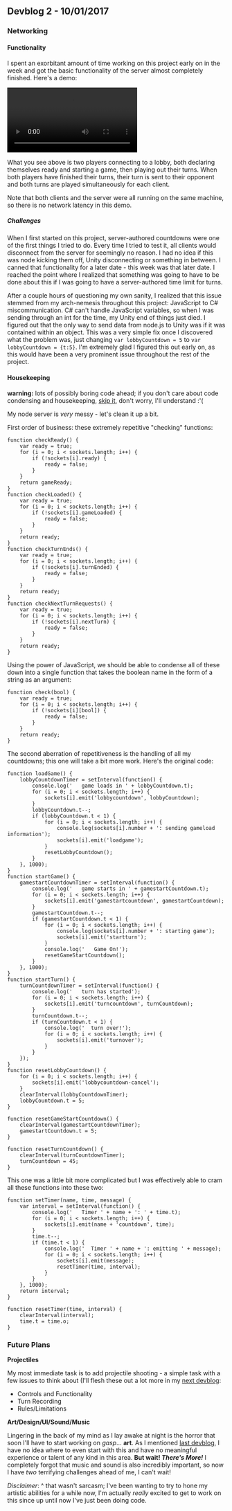 ## Devblog 2 - 10/01/2017
### Networking
#### Functionality
I spent an exorbitant amount of time working on this project early on in the week and got the basic functionality of the server almost completely finished.
Here's a demo:

<video autoplay loop>
<source src='/projects/dsgame/video/NetworkingDemo1.mp4'>
</video>

What you see above is two players connecting to a lobby, both declaring themselves ready and starting a game, then playing out their turns. When both players have finished their turns, their turn is sent to their opponent and both turns are played simultaneously for each client.

Note that both clients and the server were all running on the same machine, so there is no network latency in this demo.

##### Challenges
When I first started on this project, server-authored countdowns were one of the first things I tried to do. Every time I tried to test it, all clients would disconnect from the server for seemingly no reason. I had no idea if this was node kicking them off, Unity disconnecting or something in between. I canned that functionality for a later date - this week was that later date. I reached the point where I realized that something was going to have to be done about this if I was going to have a server-authored time limit for turns.

After a couple hours of questioning my own sanity, I realized that this issue stemmed from my arch-nemesis throughout this project: JavaScript to C# miscommunication. C# can't handle JavaScript variables, so when I was sending through an int for the time, my Unity end of things just died. I figured out that the only way to send data from node.js to Unity was if it was contained within an object. This was a very simple fix once I discovered what the problem was, just changing ```var lobbyCountdown = 5``` to ```var lobbyCountdown = {t:5}```. I'm extremely glad I figured this out early on, as this would have been a very prominent issue throughout the rest of the project.  

#### Housekeeping
**warning:** lots of possibly boring code ahead; if you don't care about code condensing and housekeeping, [skip it](#skippoint), don't worry, I'll understand :'(

My node server is *very* messy - let's clean it up a bit.

First order of business: these extremely repetitive "checking" functions:


	function checkReady() {
		var ready = true;
		for (i = 0; i < sockets.length; i++) {
			if (!sockets[i].ready) {
				ready = false;
			}
		}
		return gameReady;
	}
	function checkLoaded() {
		var ready = true;
		for (i = 0; i < sockets.length; i++) {
			if (!sockets[i].gameLoaded) {
				ready = false;
			}
		}
		return ready;
	}
	function checkTurnEnds() {
		var ready = true;
		for (i = 0; i < sockets.length; i++) {
			if (!sockets[i].turnEnded) {
				ready = false;
			}
		}
		return ready;
	}
	function checkNextTurnRequests() {
		var ready = true;
		for (i = 0; i < sockets.length; i++) {
			if (!sockets[i].nextTurn) {
				ready = false;
			}
		}
		return ready;
	}

Using the power of JavaScript, we should be able to condense all of these down into a single function that takes the boolean name in the form of a string as an argument:

	function check(bool) {
		var ready = true;
		for (i = 0; i < sockets.length; i++) {
			if (!sockets[i][bool]) {
				ready = false;
			}
		}
		return ready;
	}

The second aberration of repetitiveness is the handling of all my countdowns; this one will take a bit more work. Here's the original code:

	function loadGame() {
		lobbyCountdownTimer = setInterval(function() {
			console.log('   game loads in ' + lobbyCountdown.t);
			for (i = 0; i < sockets.length; i++) {
				sockets[i].emit('lobbycountdown', lobbyCountdown);
			}
			lobbyCountdown.t--;
			if (lobbyCountdown.t < 1) {
				for (i = 0; i < sockets.length; i++) {
					console.log(sockets[i].number + ': sending gameload information');
					sockets[i].emit('loadgame');
				}
				resetLobbyCountdown();
			}
		}, 1000);
	}
	function startGame() {
		gamestartCountdownTimer = setInterval(function() {
			console.log('   game starts in ' + gamestartCountdown.t);
			for (i = 0; i < sockets.length; i++) {
				sockets[i].emit('gamestartcountdown', gamestartCountdown);
			}
			gamestartCountdown.t--;
			if (gamestartCountdown.t < 1) {
				for (i = 0; i < sockets.length; i++) {
					console.log(sockets[i].number + ': starting game');
					sockets[i].emit('startturn');
				}
				console.log('   Game On!');
				resetGameStartCountdown();
			}
		}, 1000);
	}
	function startTurn() {
		turnCountdownTimer = setInterval(function() {
			console.log('   turn has started');
			for (i = 0; i < sockets.length; i++) {
				sockets[i].emit('turncountdown', turnCountdown);
			}
			turnCountdown.t--;
			if (turnCountdown.t < 1) {
				console.log('  turn over!');
				for (i = 0; i < sockets.length; i++) {
					sockets[i].emit('turnover');
				}
			}
		});
	}
	function resetLobbyCountdown() {
		for (i = 0; i < sockets.length; i++) {
			sockets[i].emit('lobbycountdown-cancel');
		}
		clearInterval(lobbyCountdownTimer);
		lobbyCountdown.t = 5;
	}
	
	function resetGameStartCountdown() {
		clearInterval(gamestartCountdownTimer);
		gamestartCountdown.t = 5;
	}
	
	function resetTurnCountdown() {
		clearInterval(turnCountdownTimer);
		turnCountdown = 45;
	}

This one was a little bit more complicated but I was effectively able to cram all these functions into these two:

	function setTimer(name, time, message) {
		var interval = setInterval(function() {
			console.log('   Timer ' + name + ': ' + time.t);
			for (i = 0; i < sockets.length; i++) {
				sockets[i].emit(name + 'countdown', time);
			}
			time.t--;
			if (time.t < 1) {
				console.log('  Timer ' + name + ': emitting ' + message);
				for (i = 0; i < sockets.length; i++) {
					sockets[i].emit(message);
					resetTimer(time, interval);
				}
			}
		}, 1000);
		return interval;
	}
	
	function resetTimer(time, interval) {
		clearInterval(interval);
		time.t = time.o;
	}

<a name='skippoint'></a>
### Future Plans

**Projectiles**

My most immediate task is to add projectile shooting - a simple task with a few issues to think about (I'll flesh these out a lot more in my [next devblog](devblog3):

* Controls and Functionality
* Turn Recording
* Rules/Limitations

**Art/Design/UI/Sound/Music**

Lingering in the back of my mind as I lay awake at night is the horror that soon I'll have to start working on *gasp*... **art**. As I mentioned [last devblog](devblog1), I have no idea where to even start with this and have no meaningful experience or talent of any kind in this area. **But wait! *There's More!*** I completely forgot that music and sound is also incredibly important, so now I have *two* terrifying challenges ahead of me, I can't wait!

*Disclaimer*: ^ that wasn't sarcasm; I've been wanting to try to hone my artistic abilities for a while now, I'm actually *really* excited to get to work on this since up until now I've just been doing code.

